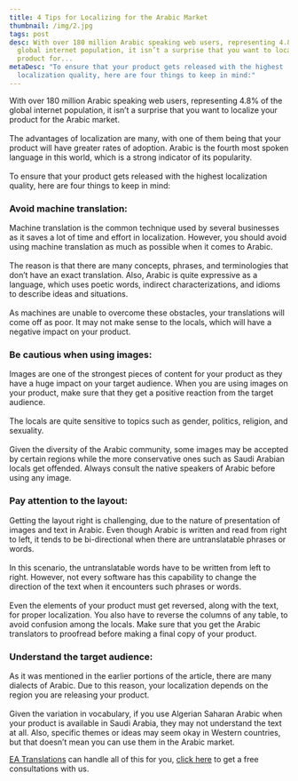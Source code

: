 ```yaml
---
title: 4 Tips for Localizing for the Arabic Market
thumbnail: /img/2.jpg
tags: post
desc: With over 180 million Arabic speaking web users, representing 4.8% of the
  global internet population, it isn’t a surprise that you want to localize your
  product for...
metaDesc: "To ensure that your product gets released with the highest
  localization quality, here are four things to keep in mind:"
---
```

<!--StartFragment-->

With over 180 million Arabic speaking web users, representing 4.8% of the global internet population, it isn’t a surprise that you want to localize your product for the Arabic market.\
\
The advantages of localization are many, with one of them being that your product will have greater rates of adoption. Arabic is the fourth most spoken language in this world, which is a strong indicator of its popularity.\
\
To ensure that your product gets released with the highest localization quality, here are four things to keep in mind:

### Avoid machine translation:

Machine translation is the common technique used by several businesses as it saves a lot of time and effort in localization. However, you should avoid using machine translation as much as possible when it comes to Arabic.\
\
The reason is that there are many concepts, phrases, and terminologies that don’t have an exact translation. Also, Arabic is quite expressive as a language, which uses poetic words, indirect characterizations, and idioms to describe ideas and situations.\
\
As machines are unable to overcome these obstacles, your translations will come off as poor. It may not make sense to the locals, which will have a negative impact on your product.

### Be cautious when using images:

Images are one of the strongest pieces of content for your product as they have a huge impact on your target audience. When you are using images on your product, make sure that they get a positive reaction from the target audience.\
\
The locals are quite sensitive to topics such as gender, politics, religion, and sexuality.\
\
Given the diversity of the Arabic community, some images may be accepted by certain regions while the more conservative ones such as Saudi Arabian locals get offended. Always consult the native speakers of Arabic before using any image.

### Pay attention to the layout:

Getting the layout right is challenging, due to the nature of presentation of images and text in Arabic. Even though Arabic is written and read from right to left, it tends to be bi-directional when there are untranslatable phrases or words.\
\
In this scenario, the untranslatable words have to be written from left to right. However, not every software has this capability to change the direction of the text when it encounters such phrases or words.\
\
Even the elements of your product must get reversed, along with the text, for proper localization. You also have to reverse the columns of any table, to avoid confusion among the locals. Make sure that you get the Arabic translators to proofread before making a final copy of your product.

### Understand the target audience:

As it was mentioned in the earlier portions of the article, there are many dialects of Arabic. Due to this reason, your localization depends on the region you are releasing your product.\
\
Given the variation in vocabulary, if you use Algerian Saharan Arabic when your product is available in Saudi Arabia, they may not understand the text at all. Also, specific themes or ideas may seem okay in Western countries, but that doesn’t mean you can use them in the Arabic market.



[EA Translations](https://englisharabictranslations.com/) can handle all of this for you, [click here](https://englisharabictranslations.com/) to get a free consultations with us.

<!--EndFragment-->